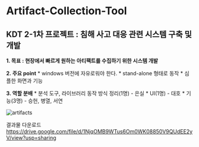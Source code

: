 # Artifact-Collection-Tool
## KDT 2-1차 프로젝트 : 침해 사고 대응 관련 시스템 구축 및 개발
**1. 목표 : 현장에서 빠르게 원하는 아티팩트를 수집하기 위한 시스템 개발**

**2. **주요 point****
    * windows 버전에 자유로워야 한다.
    * stand-alone 형태로 동작
    * 심플한 화면과 기능

**3. 역할 분배**
    * 분석 도구, 라이브러리 동작 방식 정리(1명) - 은실
    * UI(1명) - 대호
    * 기능(3명) - 승헌, 병열, 서연

![artifacts](https://github.com/KDT2Team2/Artifact-Collection-Tool/assets/98378185/2f9fcc52-264c-4940-be0e-4a61b2443f48)

결과물 다운로드
https://drive.google.com/file/d/1NjqOMB9WTus6Om0WK08850V9QUdEE2yV/view?usp=sharing
